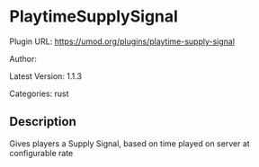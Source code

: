 # PlaytimeSupplySignal

Plugin URL: https://umod.org/plugins/playtime-supply-signal

Author: 

Latest Version: 1.1.3

Categories: rust

## Description

Gives players a Supply Signal, based on time played on server at configurable rate
